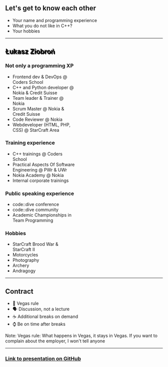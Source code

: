 ## Let's get to know each other

* Your name and programming experience
* What you do not like in C++?
* Your hobbies

___
<!-- .slide: data-background="../img/lukasz.jpg" -->

<h2 style="text-shadow: 2px 2px black;">Łukasz Ziobroń</h2>
<div class="box fragment" style="width: 45%; left: 0; top: 100px;">

### Not only a programming XP

* Frontend dev & DevOps @ Coders School
* C++ and Python developer @ Nokia & Credit Suisse
* Team leader & Trainer @ Nokia
* Scrum Master @ Nokia & Credit Suisse
* Code Reviewer @ Nokia
* Webdeveloper (HTML, PHP, CSS) @ StarCraft Area

</div>

<div class="box fragment" style="width: 45%; right: 0; top: 100px;">

### Training experience

* C++ trainings @ Coders School
* Practical Aspects Of Software Engineering @ PWr & UWr
* Nokia Academy @ Nokia
* Internal corporate trainings

</div>

<div class="box fragment" style="width: 45%; left: 0; top: 400px;">

### Public speaking experience

* code::dive conference
* code::dive community
* Academic Championships in Team Programming

</div>

<div class="box fragment" style="width: 45%; right: 0; top: 400px;">

### Hobbies

* StarCraft Brood War & StarCraft II
* Motorcycles
* Photography
* Archery
* Andragogy

</div>

___

## Contract

<ul>
    <li class="fragment fade-in">🎰 Vegas rule</li>
    <li class="fragment fade-in">🗣 Discussion, not a lecture</li>
    <li class="fragment fade-in">☕️ Additional breaks on demand</li>
    <li class="fragment fade-in">⌚️ Be on time after breaks</li>
</ul>

Note:
Vegas rule: What happens in Vegas, it stays in Vegas.
If you want to complain about the employer, I won't tell anyone
<!-- .element: class="fragment fade-in" -->

___

### [Link to presentation on GitHub](https://github.com/coders-school/modern-cpp/tree/master/module1)
